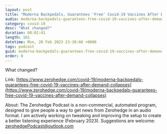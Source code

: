 ```yaml
---
layout: post
title: "Moderna Backpedals, Guarantees 'Free' Covid-19 Vaccines After Demand Collapses"
audio: moderna-backpedals-guarantees-free-covid-19-vaccines-after-demand-collapses-0
category: covid-19
desc: "What changed?"
duration: 00:02:41
length: 161
datetime: Mon, 20 Feb 2023 23:30:00 +0000
tags: podcast
guid: moderna-backpedals-guarantees-free-covid-19-vaccines-after-demand-collapses-0
order: 0
---
```

What changed?

Link: [https://www.zerohedge.com/covid-19/moderna-backpedals-guarantees-free-covid-19-vaccines-after-demand-collapses](https://www.zerohedge.com/covid-19/moderna-backpedals-guarantees-free-covid-19-vaccines-after-demand-collapses)

About: The Zerohedge Podcast is a non-commercial, automated program, designed to give people a way to get news from Zerohedge in an audio format.  I am actively working on tweaking and improving the setup to create a better listening experience (February 2023).  Suggestions are welcome: [zerohedgePodcast@outlook.com](mailto:zerohedgePodcast@outlook.com)